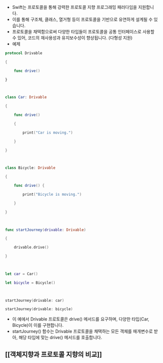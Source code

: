 - Swift는 프로토콜을 통해 강력한 프로토콜 지향 프로그래밍 패러다임을 지원합니다.
- 이를 통해 구조체, 클래스, 열거형 등이 프로토콜을 기반으로 유연하게 설계될 수 있습니다.
- 프로토콜을 채택함으로써 다양한 타입들이 프로토콜을 공통 인터페이스로 사용할 수 있어, 코드의 재사용성과 유지보수성이 향상됩니다. (다형성 지원)
- 예제
```swift
protocol Drivable

{

    func drive()

}

  

class Car: Drivable

{

    func drive()

    {

        print("Car is moving.")

    }

}

  

class Bicycle: Drivable

{

    func drive() {

        print("Bicycle is moving.")

    }

}

  

func startJourney(drivable: Drivable)

{

    drivable.drive()

}

  

let car = Car()

let bicycle = Bicycle()

  

startJourney(drivable: car)

startJourney(drivable: bicycle)
```

- 이 예에서 Drivable 프로토콜은 drive() 메서드를 요구하며, 다양한 타입(Car, Bicycle)이 이를 구현합니다.
- startJourney() 함수는 Drivable 프로토콜을 채택하는 모든 객체를 매개변수로 받아, 해당 타입에 맞는 drive() 메서드를 호출합니다.

## [[객체지향과 프로토콜 지향의 비교]]
